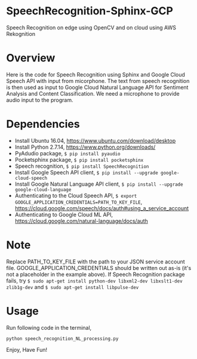 # SpeechRecognition-Sphinx-GCP
Speech Recognition on edge using OpenCV and on cloud using AWS Rekognition

# Overview
Here is the code for Speech Recognition using Sphinx and Google Cloud Speech API with input from micorphone. The text from speech recognition is then used as input to Google Cloud Natural Language API for Sentiment Analysis and Content Classification. We need a microphone to provide audio input to the program. 

# Dependencies
- Install Ubuntu 16.04, https://www.ubuntu.com/download/desktop
- Install Python 2.7.14, https://www.python.org/downloads/
- PyAdudio package,  `$ pip install pyaudio`
- Pocketsphinx package, `$ pip install pocketsphinx`  
- Speech recognition, `$ pip install SpeechRecognition`
- Install Google Speech API client, `$ pip install --upgrade google-cloud-speech`
- Install Google Natural Language API client, `$ pip install --upgrade google-cloud-language`
- Authenticating to the Cloud Speech API, `$ export GOOGLE_APPLICATION_CREDENTIALS=PATH_TO_KEY_FILE`, https://cloud.google.com/speech/docs/auth#using_a_service_account
- Authenticating to Google Cloud ML API, https://cloud.google.com/natural-language/docs/auth

# Note
Replace PATH_TO_KEY_FILE with the path to your JSON service account file. GOOGLE_APPLICATION_CREDENTIALS should be written out as-is (it's not a placeholder in the example above).
If Speech Recognition package fails, try `$ sudo apt-get install python-dev libxml2-dev libxslt1-dev zlib1g-dev` and `$ sudo apt-get install libpulse-dev`

# Usage
Run following code in the terminal,

`python speech_recognition_NL_processing.py`

Enjoy, Have Fun!
